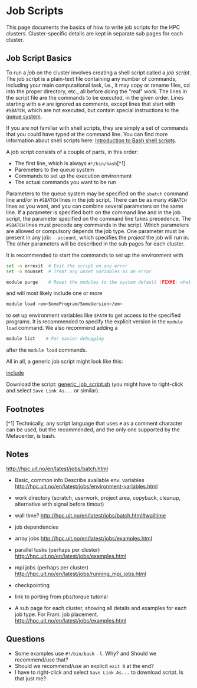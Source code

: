 # Job Scripts

This page documents the basics of how to write job scripts for the HPC clusters.
Cluster-specific details are kept in separate sub pages for each cluster.

## Job Script Basics

To run a _job_ on the cluster involves creating a shell script called
a _job script_.  The job script is a plain-text file containing any
number of commands, including your main computational task, i.e., it
may copy or rename files, cd into the proper directory, etc., all
before doing the "real" work.  The lines in the script file are the
commands to be executed, in the given order.  Lines starting with a
`#` are ignored as comments, except lines that start with `#SBATCH`,
which are not executed, but contain special instructions to the [queue
system](queue_system.md).

If you are not familiar with shell scripts, they are simply a set of
commands that you could have typed at the command line.  You can find
more information about shell scripts here: [Introduction to Bash shell
scripts](http://www.linuxconfig.org/Bash_scripting_Tutorial).

A job script consists of a couple of parts, in this order:

- The first line, which is always `#!/bin/bash`[^1]
- Paremeters to the queue system
- Commands to set up the execution environment
- The actual commands you want to be run

Parameters to the queue system may be specified on the `sbatch`
command line and/or in `#SBATCH` lines in the job script.  There can
be as many `#SBATCH` lines as you want, and you can combine several
parameters on the same line.  If a parameter is specified both on the
command line and in the job script, the parameter specified on the
command line takes precedence.  The `#SBATCH` lines must precede any
commands in the script.  Which parameters are allowed or compulsory
depends the job type.  One parameter must be present in any job:
`--account`, which specifies the *project* the job will run in.  The
other parameters will be described in the sub pages for each cluster.

It is recommended to start the commands to set up the environment with

```bash
set -o errexit  # Exit the script on any error
set -o nounset  # Treat any unset variables as an error

module purge    # Reset the modules to the system default (FIXME: what is the lmod way of saying this?)
```

and will most likely include one or more

```bash
module load <em>SomeProgram/SomeVersion</em>
```

to set up environment variables like `$PATH` to get access to the
specified programs.  It is recommended to specify the explicit version
in the `module load` command.  We also recommend adding a

```bash
module list    # For easier debugging
```

after the `module load` commands.

All in all, a generic job script might look like this:

[include](files/generic_job_script.sh)

Download the script: <a
href="files/generic_job_script.sh">generic_job_script.sh</a> (you might have
to right-click and select `Save Link As...` or similar).

## Footnotes

[^1] Technically, any script language that uses `#` as a comment
character can be used, but the recommended, and the only one supported
by the Metacenter, is bash.

## Notes

http://hpc.uit.no/en/latest/jobs/batch.html

- Basic, common info
  Describe available env. variables
  http://hpc.uit.no/en/latest/jobs/environment-variables.html

- work directory (scratch, userwork, project area, copyback, cleanup,
  alternative with signal before timout)

- wall time?
  http://hpc.uit.no/en/latest/jobs/batch.html#walltime

- job dependencies

- array jobs
  http://hpc.uit.no/en/latest/jobs/examples.html

- parallel tasks (perhaps per cluster)
  http://hpc.uit.no/en/latest/jobs/examples.html

- mpi jobs (perhaps per cluster)
  http://hpc.uit.no/en/latest/jobs/running_mpi_jobs.html

- checkpointing

- link to porting from pbs/torque tutorial

- A sub page for each cluster, showing all details and examples for each job
  type.
  For Fram: job placement.
  http://hpc.uit.no/en/latest/jobs/examples.html

## Questions

- Some examples use `#!/bin/bash -l`.  Why? and Should we recommend/use
  that?
- Should we recommend/use an explicit `exit 0` at the end?
- I have to right-click and select `Save Link As...` to download
  script.  Is that just me?
